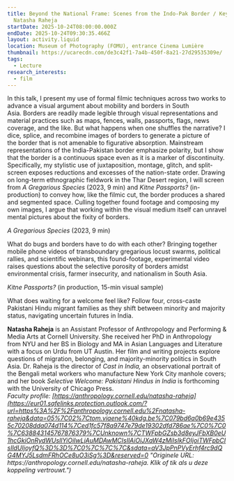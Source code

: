 ```yaml
---
title: Beyond the National Frame: Scenes from the Indo-Pak Border / Keynote
  Natasha Raheja
startDate: 2025-10-24T08:00:00.000Z
endDate: 2025-10-24T09:30:35.466Z
layout: activity.liquid
location: Museum of Photography (FOMU), entrance Cinema Lumière
thumbnail: https://ucarecdn.com/de3c42f1-7a4b-450f-8a21-27d29535309e/
tags:
  - Lecture
research_interests:
  - film
---
```

In this talk, I present my use of formal filmic techniques across two works to advance a visual argument about mobility and borders in South Asia. Borders are readily made legible through visual representations and material practices such as maps, fences, walls, passports, flags, news coverage, and the like. But what happens when one shuffles the narrative? I dice, splice, and recombine images of borders to generate a picture of the border that is not amenable to figurative absorption. Mainstream representations of the India-Pakistan border emphasize polarity, but I show that the border is a continuous space even as it is a marker of discontinuity. Specifically, my stylistic use of juxtaposition, montage, glitch, and split-screen exposes reductions and excesses of the nation-state order. Drawing on long-term ethnographic fieldwork in the Thar Desert region, I will screen from *A Gregarious Species* (2023, 9 min) and *Kitne Passports?* (in-production) to convey how, like the filmic cut, the border produces a shared and segmented space. Culling together found footage and composing my own images, I argue that working within the visual medium itself can unravel mental pictures about the fixity of borders.

*A Gregarious Species* (2023, 9 min)

What do bugs and borders have to do with each other? Bringing together mobile phone videos of transboundary gregarious locust swarms, political rallies, and scientific webinars, this found-footage, experimental video raises questions about the selective porosity of borders amidst environmental crisis, farmer insecurity, and nationalism in South Asia. 

*Kitne Passports?* (in production, 15-min visual sample)

What does waiting for a welcome feel like? Follow four, cross-caste Pakistani Hindu migrant families as they shift between minority and majority status, navigating uncertain futures in India. 

**Natasha Raheja** is an Assistant Professor of Anthropology and Performing & Media Arts at Cornell University. She received her PhD in Anthropology from NYU and her BS in Biology and MA in Asian Languages and Literature with a focus on Urdu from UT Austin. Her film and writing projects explore questions of migration, belonging, and majority-minority politics in South Asia. Dr. Raheja is the director of *Cast in India,* an observational portrait of the Bengali metal workers who manufacture New York City manhole covers; and her book *Selective Welcome: Pakistani Hindus in India* is forthcoming with the University of Chicago Press. \
*Faculty profile: [https://anthropology.cornell.edu/natasha-raheja](https://eur01.safelinks.protection.outlook.com/?url=https%3A%2F%2Fanthropology.cornell.edu%2Fnatasha-raheja&data=05%7C02%7Ctom.viaene%40kdg.be%7C079bd6a0b69e4355c70208dda074d114%7Ced1fc57f8a9747e79de19302dfd786ae%7C0%7C0%7C638843145767876379%7CUnknown%7CTWFpbGZsb3d8eyJFbXB0eU1hcGkiOnRydWUsIlYiOiIwLjAuMDAwMCIsIlAiOiJXaW4zMiIsIkFOIjoiTWFpbCIsIldUIjoyfQ%3D%3D%7C0%7C%7C%7C&sdata=aV3JpPnPVyErhf4rc9dQG4MYJ5LsdmFRhOCe8uO3iSg%3D&reserved=0 "Originele URL: https\://anthropology.cornell.edu/natasha-raheja. Klik of tik als u deze koppeling vertrouwt.")*